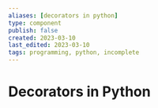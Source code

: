 ```yaml
---
aliases: [decorators in python]
type: component
publish: false
created: 2023-03-10
last_edited: 2023-03-10
tags: programming, python, incomplete
---
```

# Decorators in Python